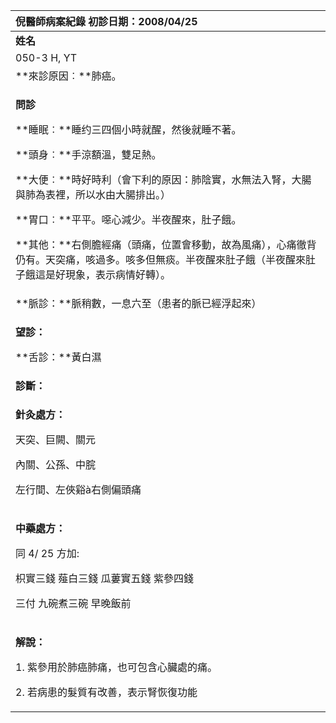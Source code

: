 ﻿|**倪醫師病案紀錄**     					初診日期：2008/04/25|
| :- |
|**姓名**|**性別**|**年齡及體型**|**來診日期**|
|050-3 H, YT|F|四十余歲，瘦|2008/04/30|
|**來診原因︰**肺癌。|
|<p>**問診**</p><p>**睡眠︰**睡约三四個小時就醒，然後就睡不著。</p><p>**頭身︰**手涼額溫，雙足熱。</p><p>**大便︰**時好時利（會下利的原因：肺陰實，水無法入腎，大腸與肺為表裡，所以水由大腸排出。）</p><p>**胃口︰**平平。噁心減少。半夜醒來，肚子餓。</p><p>**其他：**右側膽經痛（頭痛，位置會移動，故為風痛），心痛徹背仍有。天突痛，咳過多。咳多但無痰。半夜醒來肚子餓（半夜醒來肚子餓這是好現象，表示病情好轉）。 </p>|
|**脈診：**脈稍數，一息六至（患者的脈已經浮起來）|
|<p>**望診：**</p><p>**舌診：**黃白濕</p>|
|**診斷：** |
|<p>**針灸處方：**</p><p>天突、巨闕、關元</p><p>內關、公孫、中脘</p><p>左行間、左俠谿à右側偏頭痛</p>|
|<p>**中藥處方：**</p><p>同 4/ 25 方加:</p><p>枳實三錢 薤白三錢 瓜蔞實五錢 紫參四錢</p><p>三付 九碗煮三碗 早晚飯前</p>|
|<p>**解說：**</p><p>1. 紫參用於肺癌肺痛，也可包含心臟處的痛。</p><p>2. 若病患的髮質有改善，表示腎恢復功能</p>|

